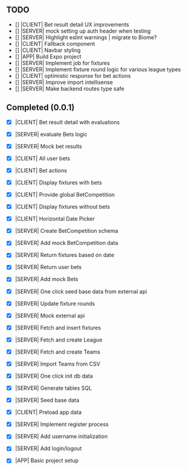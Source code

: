 ## TODO

- [] |CLIENT| Bet result detail UX improvements
- [] |SERVER| mock setting up auth header when testing
- [] |SERVER| Highlight eslint warnings | migrate to Biome?
- [] |CLIENT| Fallback component
- [] |CLIENT| Navbar styling
- [] |APP| Build Expo project
- [] |SERVER| Implement job for fixtures
- [] |SERVER| Implement fixture round logic for various league types
- [] |CLIENT| optimistic response for bet actions
- [] |SERVER| Improve import intellisense
- [] |SERVER| Make backend routes type safe

## Completed (0.0.1)
- [x] |CLIENT| Bet result detail with evaluations

- [x] |SERVER| evaluate Bets logic
- [x] |SERVER| Mock bet results

- [x] |CLIENT| All user bets

- [x] |CLIENT| Bet actions

- [x] |CLIENT| Display fixtures with bets
- [x] |CLIENT| Provide global BetCompetition

- [x] |CLIENT| Display fixtures without bets

- [x] |CLIENT| Horizontal Date Picker

- [x] |SERVER| Create BetCompetition schema
- [x] |SERVER| Add mock BetCompetition data
- [x] |SERVER| Return fixtures based on date
- [x] |SERVER| Return user bets
- [x] |SERVER| Add mock Bets
- [x] |SERVER| One click seed base data from external api
- [x] |SERVER| Update fixture rounds
- [x] |SERVER| Mock external api
- [x] |SERVER| Fetch and insert fixtures
- [x] |SERVER| Fetch and create League
- [x] |SERVER| Fetch and create Teams
- [x] |SERVER| Import Teams from CSV
- [x] |SERVER| One click init db data
- [x] |SERVER| Generate tables SQL
- [x] |SERVER| Seed base data
- [x] |CLIENT| Preload app data
- [x] |SERVER| Implement register process
- [x] |SERVER| Add username initialization
- [x] |SERVER| Add login/logout
- [x] |APP| Basic project setup

